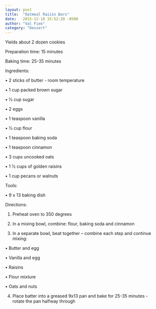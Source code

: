 ```yaml
---
layout: post
title:  "Oatmeal Raisin Bars"
date:   2015-12-18 15:52:20 -0500
author: "Val Fieo"
category: "Dessert"
---
```

Yields about 2 dozen cookies 

Preparation time: 15 minutes 

Baking time: 25-35 minutes

Ingredients:

• 2 sticks of butter - room temperature

• 1 cup packed brown sugar

• 1⁄2 cup sugar

• 2 eggs

• 1 teaspoon vanilla

• 1⁄2 cup flour

• 1 teaspoon baking soda

• 1 teaspoon cinnamon

• 3 cups uncooked oats

• 1 1⁄2 cups of golden raisins 

• 1 cup pecans or walnuts

Tools:

• 9 x 13 baking dish

Directions:

1. Preheat oven to 350 degrees

2. In a mixing bowl, combine: flour, baking soda and cinnamon

3. In a separate bowl, beat together – combine each step and continue mixing:

• Butter and egg

• Vanilla and egg

• Raisins

• Flour mixture

• Oats and nuts

4. Place batter into a greased 9x13 pan and bake for 25-35 minutes - rotate the pan halfway through
